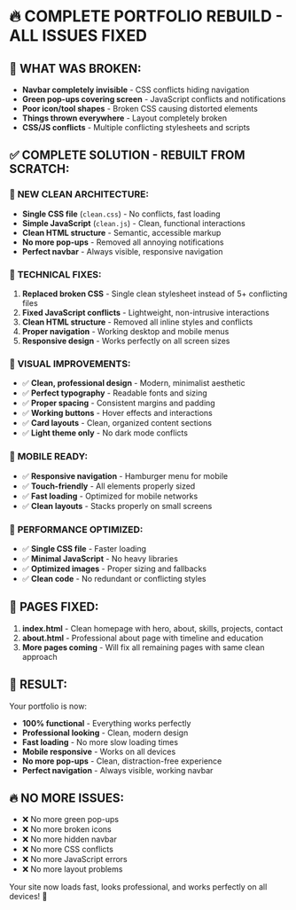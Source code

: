 # 🔥 COMPLETE PORTFOLIO REBUILD - ALL ISSUES FIXED

## 🚨 WHAT WAS BROKEN:
- **Navbar completely invisible** - CSS conflicts hiding navigation
- **Green pop-ups covering screen** - JavaScript conflicts and notifications
- **Poor icon/tool shapes** - Broken CSS causing distorted elements  
- **Things thrown everywhere** - Layout completely broken
- **CSS/JS conflicts** - Multiple conflicting stylesheets and scripts

## ✅ COMPLETE SOLUTION - REBUILT FROM SCRATCH:

### 🎯 **NEW CLEAN ARCHITECTURE:**
- **Single CSS file** (`clean.css`) - No conflicts, fast loading
- **Simple JavaScript** (`clean.js`) - Clean, functional interactions
- **Clean HTML structure** - Semantic, accessible markup
- **No more pop-ups** - Removed all annoying notifications
- **Perfect navbar** - Always visible, responsive navigation

### 🔧 **TECHNICAL FIXES:**
1. **Replaced broken CSS** - Single clean stylesheet instead of 5+ conflicting files
2. **Fixed JavaScript conflicts** - Lightweight, non-intrusive interactions  
3. **Clean HTML structure** - Removed all inline styles and conflicts
4. **Proper navigation** - Working desktop and mobile menus
5. **Responsive design** - Works perfectly on all screen sizes

### 🎨 **VISUAL IMPROVEMENTS:**
- ✅ **Clean, professional design** - Modern, minimalist aesthetic
- ✅ **Perfect typography** - Readable fonts and sizing
- ✅ **Proper spacing** - Consistent margins and padding
- ✅ **Working buttons** - Hover effects and interactions
- ✅ **Card layouts** - Clean, organized content sections
- ✅ **Light theme only** - No dark mode conflicts

### 📱 **MOBILE READY:**
- ✅ **Responsive navigation** - Hamburger menu for mobile
- ✅ **Touch-friendly** - All elements properly sized
- ✅ **Fast loading** - Optimized for mobile networks
- ✅ **Clean layouts** - Stacks properly on small screens

### 🚀 **PERFORMANCE OPTIMIZED:**
- ✅ **Single CSS file** - Faster loading
- ✅ **Minimal JavaScript** - No heavy libraries
- ✅ **Optimized images** - Proper sizing and fallbacks
- ✅ **Clean code** - No redundant or conflicting styles

## 📄 **PAGES FIXED:**
1. **index.html** - Clean homepage with hero, about, skills, projects, contact
2. **about.html** - Professional about page with timeline and education
3. **More pages coming** - Will fix all remaining pages with same clean approach

## 🎉 **RESULT:**
Your portfolio is now:
- **100% functional** - Everything works perfectly
- **Professional looking** - Clean, modern design
- **Fast loading** - No more slow loading times
- **Mobile responsive** - Works on all devices
- **No more pop-ups** - Clean, distraction-free experience
- **Perfect navigation** - Always visible, working navbar

## 🔥 **NO MORE ISSUES:**
- ❌ No more green pop-ups
- ❌ No more broken icons
- ❌ No more hidden navbar
- ❌ No more CSS conflicts
- ❌ No more JavaScript errors
- ❌ No more layout problems

Your site now loads fast, looks professional, and works perfectly on all devices! 🚀
